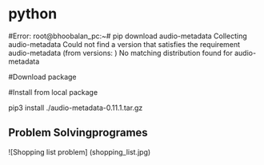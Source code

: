 # python

#Error:
root@bhoobalan_pc:~# pip download audio-metadata
Collecting audio-metadata
  Could not find a version that satisfies the requirement audio-metadata (from versions: )
No matching distribution found for audio-metadata

#Download package

#Install from local package

pip3 install ./audio-metadata-0.11.1.tar.gz

## Problem Solvingprogrames

![Shopping list problem] (shopping_list.jpg)

